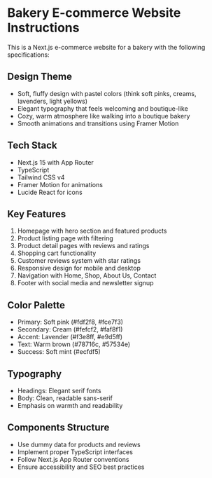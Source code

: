 <!-- Use this file to provide workspace-specific custom instructions to Copilot. For more details, visit https://code.visualstudio.com/docs/copilot/copilot-customization#_use-a-githubcopilotinstructionsmd-file -->

# Bakery E-commerce Website Instructions

This is a Next.js e-commerce website for a bakery with the following specifications:

## Design Theme
- Soft, fluffy design with pastel colors (think soft pinks, creams, lavenders, light yellows)
- Elegant typography that feels welcoming and boutique-like
- Cozy, warm atmosphere like walking into a boutique bakery
- Smooth animations and transitions using Framer Motion

## Tech Stack
- Next.js 15 with App Router
- TypeScript
- Tailwind CSS v4
- Framer Motion for animations
- Lucide React for icons

## Key Features
1. Homepage with hero section and featured products
2. Product listing page with filtering
3. Product detail pages with reviews and ratings
4. Shopping cart functionality
5. Customer reviews system with star ratings
6. Responsive design for mobile and desktop
7. Navigation with Home, Shop, About Us, Contact
8. Footer with social media and newsletter signup

## Color Palette
- Primary: Soft pink (#fdf2f8, #fce7f3)
- Secondary: Cream (#fefcf2, #faf8f1)
- Accent: Lavender (#f3e8ff, #e9d5ff)
- Text: Warm brown (#78716c, #57534e)
- Success: Soft mint (#ecfdf5)

## Typography
- Headings: Elegant serif fonts
- Body: Clean, readable sans-serif
- Emphasis on warmth and readability

## Components Structure
- Use dummy data for products and reviews
- Implement proper TypeScript interfaces
- Follow Next.js App Router conventions
- Ensure accessibility and SEO best practices
